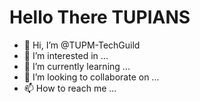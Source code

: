 # Hello There TUPIANS

- 👋 Hi, I’m @TUPM-TechGuild
- 👀 I’m interested in ...
- 🌱 I’m currently learning ...
- 💞️ I’m looking to collaborate on ...
- 📫 How to reach me ...



<!---
TUPM-TechGuild/TUPM-TechGuild is a ✨ special ✨ repository because its `README.md` (this file) appears on your GitHub profile.
You can click the Preview link to take a look at your changes.
--->

